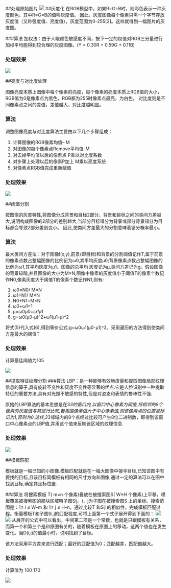 ##处理原始图片
![](test.png)
##灰度化
在RGB模型中，如果R=G=B时，则彩色表示一种灰度颜色，其中R=G=B的值叫灰度值。
因此，灰度图像每个像素只需一个字节存放灰度值（又称强度值、亮度值），灰度范围为0-255[2]。这样就得到一幅图片的灰度图。

###算法
加权法：由于人眼颜色敏感度不同，按下一定的权值对RGB三分量进行加权平均能得到较合理的灰度图像。(Y = 0.30R + 0.59G + 0.11B)

### 处理效果
![](gray.png)

##亮度与对比度处理

图像亮度本质上图像中每个像素的亮度，每个像素的亮度本质上RGB值的大小，RGB值为0是像素点为黑色，RGB都为255时像素点最亮，为白色。
对比度则是不同像素点之间的差值，差值越大，对比度越明显。

### 算法

调整图像亮度与对比度算法主要由以下几个步骤组成：

1. 计算图像的RGB像素均值– M
2. 对图像的每个像素点Remove平均值-M
3. 对去掉平均值以后的像素点 P乘以对比度系数
4. 对步骤上处理以后的像素P加上 M乘以亮度系统
5. 对像素点RGB值完成重新赋值

### 处理效果

![](contrast.png)

##阈值分割

按图像的灰度特性,将图像分成背景和目标2部分。背景和目标之间的类间方差越大,说明构成图像的2部分的差别越大,当部分目标错分为背景或部分背景错分为目标都会导致2部分差别变小。
因此,使类间方差最大的分割意味着错分概率最小。

### 算法
最大类间方差法：对于图像I(x,y),前景(即目标)和背景的分割阈值记作T,属于前景的像素点数占整幅图像的比例记为ω0,其平均灰度μ0;背景像素点数占整幅图像的比例为ω1,其平均灰度为μ1。图像的总平均
灰度记为μ,类间方差记为g。假设图像的背景较暗,并且图像的大小为M×N,图像中像素的灰度值小于阈值T的像素个数记作N0,像素灰度大于阈值T的像素个数记作N1,则有:

1. ω0=N0/ M×N
2. ω1=N1/ M×N
3. N0+N1=M×N
4. ω0+ω1=1
5. μ=ω0*μ0+ω1*μ1
6. g=ω0(μ0-μ)^2+ω1(μ1-μ)^2

将式(5)代入式(6),得到等价公式:g=ω0ω1(μ0-μ1)^2。采用遍历的方法得到使类间方差最大的阈值T
### 处理效果
计算最佳阈值为105

![](seg.png)

##提取特征纹理分割
###算法
LBP：是一种能够有效地度量和提取图像局部纹理信息的算子,具有旋转不变性和灰度不变性等显著的优点.它是人脸识别中一种提取特征的重要方法,具有对光照不敏感的特性,但是对姿态和表情的鲁棒性不强. 

原始的LBP算法的基本思想是在3*3的窗口内,以窗口中心像素为阈值,将相邻的8个像素的灰度值与其进行比较,若周围像素值大于中心像素值,则该像素点的位置被标记为1,否则为0.这样,3*3邻域内的8个点经过比较可产生8位二进制数，即得到该窗口中心像素点的LBP值,并用这个值来反映该区域的纹理信息.

### 处理效果

![](lbp.png)

##模板匹配

模板就是一幅已知的小图像.模板匹配就是在一幅大图像中搜寻目标,已知该图中有要找的目标,且该目标同模板有相同的尺寸方向和图像,通过一定的算法可以在图中找到目标,确定其坐标位置.

###算法
将搜索模板 T( m×n 个像素)叠放在被搜索图S( W×H 个像素)上平移，模板覆盖被搜索图的那块区域叫子图Sij。i，j为子图在被搜索图S 上的坐标。搜索范围是：1≤ i ≤ W–m 和 1≤ j ≤ H–n。通过比较T 和Sij 的相似性，完成模板匹配过程。衡量模板T和子图Si,j的匹配程度,可将上面第一个式子展开得到下面的：
![](suanfa1.png)
![](suanfa3.png)
从展开的公式中可以看出，中间第二项是一个常数，也就是只跟模板有关系，而第一个和第三个是和原图有关的，随着模板在原图上的移动，这两个值也在发生变化。当D(i,j)的值最小时，说明找到了目标。

该方法采用平方差来进行匹配；最好的匹配值为0；匹配越差，匹配值越大。

### 处理效果
计算值为 100 170

![](matchtemp.png)